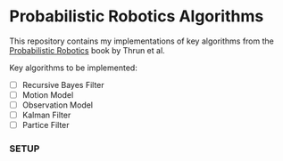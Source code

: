 # Probabilistic Robotics Algorithms

This repository contains my implementations of key algorithms from the [Probabilistic Robotics](http://robots.stanford.edu/probabilistic-robotics/) book by Thrun et al.

Key algorithms to be implemented:

- [ ] Recursive Bayes Filter
- [ ] Motion Model
- [ ] Observation Model
- [ ] Kalman Filter
- [ ] Partice Filter

### SETUP 

